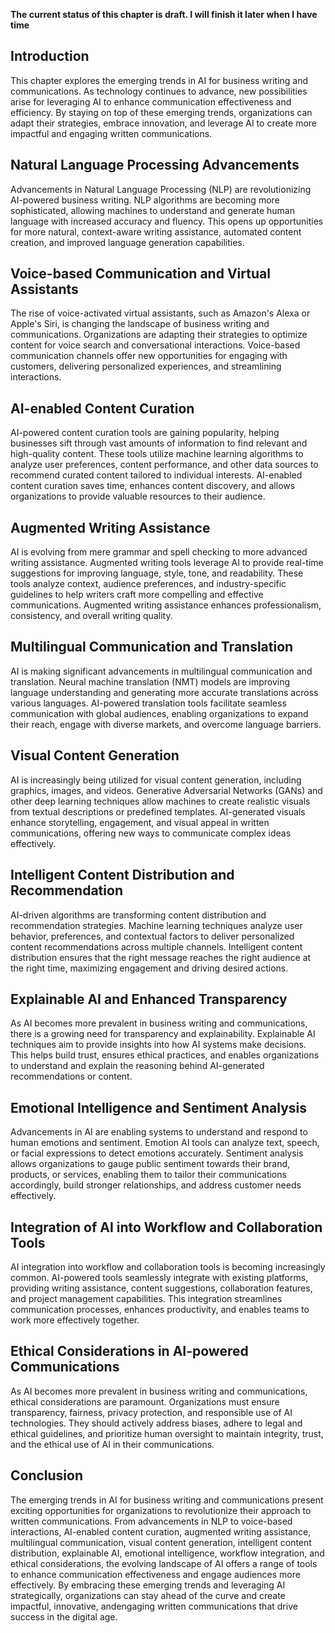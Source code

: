 **The current status of this chapter is draft. I will finish it later when I have time**

Introduction
------------

This chapter explores the emerging trends in AI for business writing and communications. As technology continues to advance, new possibilities arise for leveraging AI to enhance communication effectiveness and efficiency. By staying on top of these emerging trends, organizations can adapt their strategies, embrace innovation, and leverage AI to create more impactful and engaging written communications.

Natural Language Processing Advancements
----------------------------------------

Advancements in Natural Language Processing (NLP) are revolutionizing AI-powered business writing. NLP algorithms are becoming more sophisticated, allowing machines to understand and generate human language with increased accuracy and fluency. This opens up opportunities for more natural, context-aware writing assistance, automated content creation, and improved language generation capabilities.

Voice-based Communication and Virtual Assistants
------------------------------------------------

The rise of voice-activated virtual assistants, such as Amazon's Alexa or Apple's Siri, is changing the landscape of business writing and communications. Organizations are adapting their strategies to optimize content for voice search and conversational interactions. Voice-based communication channels offer new opportunities for engaging with customers, delivering personalized experiences, and streamlining interactions.

AI-enabled Content Curation
---------------------------

AI-powered content curation tools are gaining popularity, helping businesses sift through vast amounts of information to find relevant and high-quality content. These tools utilize machine learning algorithms to analyze user preferences, content performance, and other data sources to recommend curated content tailored to individual interests. AI-enabled content curation saves time, enhances content discovery, and allows organizations to provide valuable resources to their audience.

Augmented Writing Assistance
----------------------------

AI is evolving from mere grammar and spell checking to more advanced writing assistance. Augmented writing tools leverage AI to provide real-time suggestions for improving language, style, tone, and readability. These tools analyze context, audience preferences, and industry-specific guidelines to help writers craft more compelling and effective communications. Augmented writing assistance enhances professionalism, consistency, and overall writing quality.

Multilingual Communication and Translation
------------------------------------------

AI is making significant advancements in multilingual communication and translation. Neural machine translation (NMT) models are improving language understanding and generating more accurate translations across various languages. AI-powered translation tools facilitate seamless communication with global audiences, enabling organizations to expand their reach, engage with diverse markets, and overcome language barriers.

Visual Content Generation
-------------------------

AI is increasingly being utilized for visual content generation, including graphics, images, and videos. Generative Adversarial Networks (GANs) and other deep learning techniques allow machines to create realistic visuals from textual descriptions or predefined templates. AI-generated visuals enhance storytelling, engagement, and visual appeal in written communications, offering new ways to communicate complex ideas effectively.

Intelligent Content Distribution and Recommendation
---------------------------------------------------

AI-driven algorithms are transforming content distribution and recommendation strategies. Machine learning techniques analyze user behavior, preferences, and contextual factors to deliver personalized content recommendations across multiple channels. Intelligent content distribution ensures that the right message reaches the right audience at the right time, maximizing engagement and driving desired actions.

Explainable AI and Enhanced Transparency
----------------------------------------

As AI becomes more prevalent in business writing and communications, there is a growing need for transparency and explainability. Explainable AI techniques aim to provide insights into how AI systems make decisions. This helps build trust, ensures ethical practices, and enables organizations to understand and explain the reasoning behind AI-generated recommendations or content.

Emotional Intelligence and Sentiment Analysis
---------------------------------------------

Advancements in AI are enabling systems to understand and respond to human emotions and sentiment. Emotion AI tools can analyze text, speech, or facial expressions to detect emotions accurately. Sentiment analysis allows organizations to gauge public sentiment towards their brand, products, or services, enabling them to tailor their communications accordingly, build stronger relationships, and address customer needs effectively.

Integration of AI into Workflow and Collaboration Tools
-------------------------------------------------------

AI integration into workflow and collaboration tools is becoming increasingly common. AI-powered tools seamlessly integrate with existing platforms, providing writing assistance, content suggestions, collaboration features, and project management capabilities. This integration streamlines communication processes, enhances productivity, and enables teams to work more effectively together.

Ethical Considerations in AI-powered Communications
---------------------------------------------------

As AI becomes more prevalent in business writing and communications, ethical considerations are paramount. Organizations must ensure transparency, fairness, privacy protection, and responsible use of AI technologies. They should actively address biases, adhere to legal and ethical guidelines, and prioritize human oversight to maintain integrity, trust, and the ethical use of AI in their communications.

Conclusion
----------

The emerging trends in AI for business writing and communications present exciting opportunities for organizations to revolutionize their approach to written communications. From advancements in NLP to voice-based interactions, AI-enabled content curation, augmented writing assistance, multilingual communication, visual content generation, intelligent content distribution, explainable AI, emotional intelligence, workflow integration, and ethical considerations, the evolving landscape of AI offers a range of tools to enhance communication effectiveness and engage audiences more effectively. By embracing these emerging trends and leveraging AI strategically, organizations can stay ahead of the curve and create impactful, innovative, andengaging written communications that drive success in the digital age.
